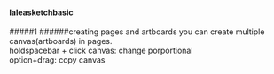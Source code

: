 #### laleasketchbasic
#####1
######creating pages and artboards
you can create multiple canvas(artboards) in pages.  
holdspacebar + click canvas: change porportional  
option+drag: copy canvas
